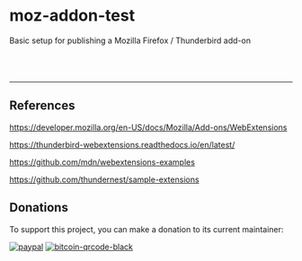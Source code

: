 # moz-addon-test
Basic setup for publishing a Mozilla Firefox / Thunderbird add-on  
</br>
</br>
</br>

---
## References  

https://developer.mozilla.org/en-US/docs/Mozilla/Add-ons/WebExtensions  

https://thunderbird-webextensions.readthedocs.io/en/latest/  

https://github.com/mdn/webextensions-examples  

https://github.com/thundernest/sample-extensions

## Donations
To support this project, you can make a donation to its current maintainer:  

[![paypal](https://github.com/Ximi1970/Donate/blob/master/paypal_btn_donateCC_LG_2.gif)](https://paypal.me/Ximi1970)
[![bitcoin-qrcode-black](https://github.com/Ximi1970/Donate/blob/master/bitcoin-donate-qrcode-black.png)](https://raw.githubusercontent.com/Ximi1970/Donate/master/bitcoin-address.txt)
